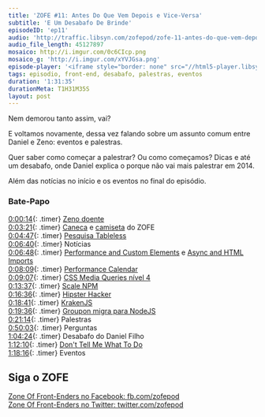 ```yaml
---
title: 'ZOFE #11: Antes Do Que Vem Depois e Vice-Versa'
subtitle: 'E Um Desabafo De Brinde'
episodeID: 'ep11'
audio: 'http://traffic.libsyn.com/zofepod/zofe-11-antes-do-que-vem-depois-e-vice-versa.m4a'
audio_file_length: 45127897
mosaico: http://i.imgur.com/0c6CIcp.png
mosaico_g: 'http://i.imgur.com/xYVJGsa.png'
episode-player: '<iframe style="border: none" src="//html5-player.libsyn.com/embed/episode/id/7032648/height/90/theme/custom/autoplay/no/autonext/no/thumbnail/yes/preload/no/no_addthis/no/direction/backward/render-playlist/no/custom-color/87A93A/" height="90" width="100%" scrolling="no"  allowfullscreen webkitallowfullscreen mozallowfullscreen oallowfullscreen msallowfullscreen></iframe>'
tags: episodio, front-end, desabafo, palestras, eventos
duration: '1:31:35'
durationMeta: T1H31M35S
layout: post
---
```


Nem demorou tanto assim, vai?

E voltamos novamente, dessa vez falando sobre um assunto comum entre Daniel e Zeno: eventos e palestras.

<!-- excerpt -->

Quer saber como começar a palestrar? Ou como começamos? Dicas e até um desabafo, onde Daniel explica o porque não vai mais palestrar em 2014.

Além das notícias no início e os eventos no final do episódio.

### Bate-Papo

[0:00:14](#t=0:0:14){: .timer} [Zeno doente](https://twitter.com/zenorocha/status/390120821257039872)<br>
[0:03:21](#t=0:3:21){: .timer} [Caneca](https://twitter.com/renatodeluna/status/415915101481619456) e [camiseta](https://twitter.com/danielfilho/status/402946071753547776) do ZOFE<br>
[0:04:47](#t=0:4:47){: .timer} [Pesquisa Tableless](http://tableless.com.br/survey/)<br>
[0:06:40](#t=0:6:40){: .timer} Notícias<br>
[0:06:48](#t=0:6:48){: .timer} [Performance and Custom Elements](http://www.stevesouders.com/blog/2013/11/26/performance-and-custom-elements/) e [Async and HTML Imports](http://www.stevesouders.com/blog/2013/11/16/async-ads-with-html-imports/)<br>
[0:08:09](#t=0:8:09){: .timer} [Performance Calendar](http://calendar.perfplanet.com/2013/)<br>
[0:09:07](#t=0:9:07){: .timer} [CSS Media Queries nível 4](http://loopinfinito.com.br/2013/11/26/media-queries-nivel-4/)<br>
[0:13:37](#t=0:13:37){: .timer} [Scale NPM](http://scalenpm.org)<br>
[0:16:36](#t=0:16:36){: .timer} [Hipster Hacker](http://twitter.com/hipsterhacker)<br>
[0:18:41](#t=0:18:41){: .timer} [KrakenJS](https://github.com/paypal/kraken-js)<br>
[0:19:36](#t=0:19:36){: .timer} [Groupon migra para NodeJS](https://engineering.groupon.com/2013/node-js/geekon-i-tier/)<br>
[0:21:14](#t=0:21:14){: .timer} Palestras<br>
[0:50:03](#t=0:50:03){: .timer} Perguntas<br>
[1:04:24](#t=1:04:24){: .timer} Desabafo do Daniel Filho<br>
[1:12:10](#t=1:12:10){: .timer} [Don't Tell Me What To Do](https://medium.com/i-m-h-o/974fbfe7900)<br>
[1:18:16](#t=1:18:16){: .timer} Eventos<br>

## Siga o ZOFE

[Zone Of Front-Enders no Facebook: fb.com/zofepod](http://fb.com/zofepod/ 'ZOFE no Facebook: fb.com/zofepod')<br>
[Zone Of Front-Enders no Twitter: twitter.com/zofepod](http://twitter.com/zofepod/ 'ZOFE no Twitter')<br>

